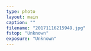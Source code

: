 ```yaml
---
type: photo
layout: main
caption: ""
filename: "20171116215949.jpg"
fstop: "Unknown"
exposure: "Unknown"
---
```

